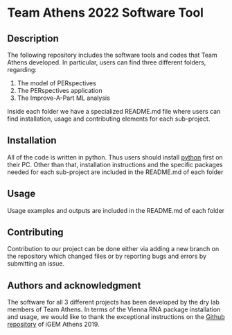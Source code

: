# Team Athens 2022 Software Tool


## Description
The following repository includes the software tools and codes that Team Athens developed. In particular, 
users can find three different folders, regarding:

1. The model of PERspectives
2. The PERspectives application
3. The Improve-A-Part ML analysis

Inside each folder we have a specialized README.md file where users can find installation, usage and contributing 
elements for each sub-project. 

## Installation
All of the code is written in python. Thus users should install [python](https://www.python.org/downloads/) first on their PC. Other than that, installation instructions and the specific packages needed for each sub-project are included in the README.md of each folder

## Usage
Usage examples and outputs are included in the README.md of each folder

## Contributing
Contribution to our project can be done either via adding a new branch on the repository which changed files
or by reporting bugs and errors by submitting an issue.

## Authors and acknowledgment
The software for all 3 different projects has been developed by the dry lab members of Team Athens. In terms of the Vienna RNA package installation and usage, we would like to thank the exceptional instructions on the [Github repository](https://github.com/NKalavros/mdpr-full) of iGEM Athens 2019.
